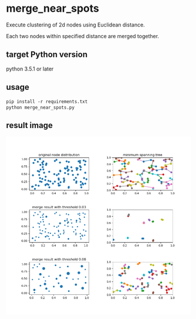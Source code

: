 # merge_near_spots

Execute clustering of 2d nodes using Euclidean distance.

Each two nodes within specified distance are merged together.

## target Python version

python 3.5.1 or later

## usage

```
pip install -r requirements.txt
python merge_near_spots.py
```

## result image

![image](result_image.png)